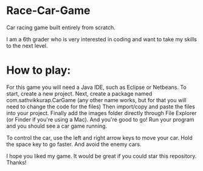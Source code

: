 # Race-Car-Game

Car racing game built entirely from scratch.

I am a 6th grader who is very interested in coding and want to take my skills to the next level.

# How to play:

For this game you will need a Java IDE, such as Eclipse or Netbeans. To start, create a new project. Next, create a package named com.sathvikkurap.CarGame (any other name works, but for that you will need to change the code for the files) Then import/copy and paste the files into your project. Finally add the images folder directly through File Explorer (or Finder if you're using a Mac). And you're good to go! Run your program and you should see a car game running.

To control the car, use the left and right arrow keys to move your car. Hold the space key to go faster. And avoid the enemy cars.

I hope you liked my game. It would be great if you could star this repository. Thanks!
